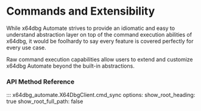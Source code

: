 # Commands and Extensibility

While x64dbg Automate strives to provide an idiomatic and easy to understand abstraction layer on top of the command execution abilities of x64dbg, it would be foolhardy to say every feature is covered perfectly for every use case.

Raw command execution capabilities allow users to extend and customize x64dbg Automate beyond the built-in abstractions.


### API Method Reference


::: x64dbg_automate.X64DbgClient.cmd_sync
    options:
        show_root_heading: true
        show_root_full_path: false


